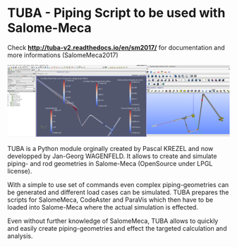
# TUBA - Piping Script to be used with Salome-Meca


Check **http://tuba-v2.readthedocs.io/en/sm2017/** for documentation and more informations (SalomeMeca2017)

![TUBA-EXAMPLE](docs/_static/ExampleTUBA.png "Sustainable Energy Transitions")


TUBA is a Python module orginally created by Pascal KREZEL and now developped by Jan-Georg WAGENFELD. It allows to create and simulate piping- and rod geometries in Salome-Meca (OpenSource under LPGL license).

With a simple to use set of commands even complex piping-geometries can be generated and different load cases can be simulated.
TUBA prepares the scripts for SalomeMeca, CodeAster and ParaVis which then have to be loaded into Salome-Meca where the actual simulation is effected.

Even without further knowledge of SalomeMeca, TUBA allows to quickly and easily create piping-geometries and effect the targeted calculation and analysis.



